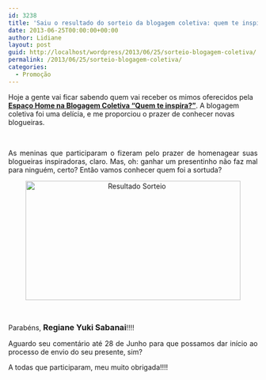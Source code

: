 ```yaml
---
id: 3238
title: 'Saiu o resultado do sorteio da blogagem coletiva: quem te inspira?'
date: 2013-06-25T00:00:00+00:00
author: Lidiane
layout: post
guid: http://localhost/wordpress/2013/06/25/sorteio-blogagem-coletiva/
permalink: /2013/06/25/sorteio-blogagem-coletiva/
categories:
  - Promoção
---
```

Hoje a gente vai ficar sabendo quem vai receber os mimos oferecidos pela [**Espaço Home na Blogagem Coletiva “Quem te inspira?”**](http://www.trololodemulher.com.br/2013/06/14/blogagem-coletiva/). A blogagem coletiva foi uma delícia, e me proporciou o prazer de conhecer novas blogueiras.

&nbsp;

<p align="justify">
  As meninas que participaram o fizeram pelo prazer de homenagear suas blogueiras inspiradoras, claro. Mas, oh: ganhar um presentinho não faz mal para ninguém, certo? Então vamos conhecer quem foi a sortuda?
</p>

<!--more-->

<p align="center">
  <a href="http://www.trololodemulher.com.br/blog/wp-content/uploads/2013/06/Resultado-Sorteio.png"><img class="alignnone size-full wp-image-9567" alt="Resultado Sorteio" src="http://www.trololodemulher.com.br/blog/wp-content/uploads/2013/06/Resultado-Sorteio.png" width="434" height="241" /></a>
</p>

&nbsp;

<p align="justify">
  Parabéns, <strong><span style="font-size: medium;">Regiane Yuki Sabanai</span></strong>!!!!
</p>

<p align="justify">
  Aguardo seu comentário até 28 de Junho para que possamos dar início ao processo de envio do seu presente, sim?
</p>

<p align="justify">
  A todas que participaram, meu muito obrigada!!!!
</p>